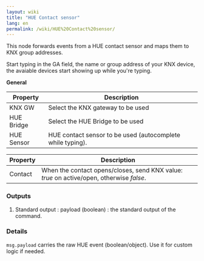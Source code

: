 ```yaml
---
layout: wiki
title: "HUE Contact sensor"
lang: en
permalink: /wiki/HUE%20Contact%20sensor/
---
```

This node forwards events from a HUE contact sensor and maps them to KNX group addresses.

Start typing in the GA field, the name or group address of your KNX device, the avaiable devices start showing up while you're typing.

**General**

|Property|Description|
|--|--|
| KNX GW | Select the KNX gateway to be used |
| HUE Bridge | Select the HUE Bridge to be used |
| HUE Sensor | HUE contact sensor to be used (autocomplete while typing).|

| Property | Description |
|--|--|
| Contact | When the contact opens/closes, send KNX value: _true_ on active/open, otherwise _false_. |

### Outputs

1. Standard output
   : payload (boolean) : the standard output of the command.

### Details

`msg.payload` carries the raw HUE event (boolean/object). Use it for custom logic if needed.

